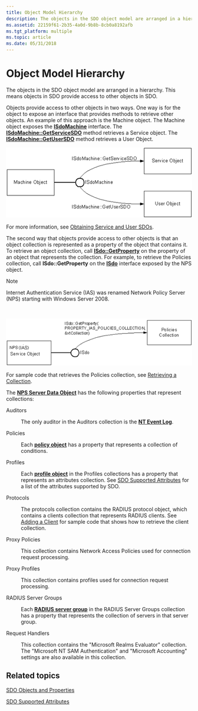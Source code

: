 ```yaml
---
title: Object Model Hierarchy
description: The objects in the SDO object model are arranged in a hierarchy. This means objects in SDO provide access to other objects in SDO.
ms.assetid: 22159f61-2b35-4a0d-9b8b-8cb0a8192afb
ms.tgt_platform: multiple
ms.topic: article
ms.date: 05/31/2018
---
```


# Object Model Hierarchy

The objects in the SDO object model are arranged in a hierarchy. This means objects in SDO provide access to other objects in SDO.

Objects provide access to other objects in two ways. One way is for the object to expose an interface that provides methods to retrieve other objects. An example of this approach is the Machine object. The Machine object exposes the [**ISdoMachine**](/windows/desktop/api/sdoias/nn-sdoias-isdomachine) interface. The [**ISdoMachine::GetServiceSDO**](/windows/desktop/api/sdoias/nf-sdoias-isdomachine-getservicesdo) method retrieves a Service object. The [**ISdoMachine::GetUserSDO**](/windows/desktop/api/sdoias/nf-sdoias-isdomachine-getusersdo) method retrieves a User Object.

![machine object exposing isdomachine interface](images/sdo01.png)

For more information, see [Obtaining Service and User SDOs](/windows/desktop/Nps/sdo-obtaining-service-and-user-sdos).

The second way that objects provide access to other objects is that an object collection is represented as a property of the object that contains it. To retrieve an object collection, call [**ISdo::GetProperty**](/windows/desktop/api/sdoias/nf-sdoias-isdo-getproperty) on the property of an object that represents the collection. For example, to retrieve the Policies collection, call **ISdo::GetProperty** on the [**ISdo**](/windows/desktop/api/sdoias/nn-sdoias-isdo) interface exposed by the NPS object.

> [!Note]  
> Internet Authentication Service (IAS) was renamed Network Policy Server (NPS) starting with Windows Server 2008.

 

![retrieving the policies collection](images/sdo02.png)

For sample code that retrieves the Policies collection, see [Retrieving a Collection](/windows/desktop/Nps/sdo-retrieving-a-collection).

The [**NPS Server Data Object**](/windows/desktop/api/sdoias/ne-sdoias-iasproperties) has the following properties that represent collections:

<dl> <dt>

<span id="Auditors"></span><span id="auditors"></span><span id="AUDITORS"></span>Auditors
</dt> <dd>

The only auditor in the Auditors collection is the [**NT Event Log**](/windows/desktop/api/sdoias/ne-sdoias-nteventlogproperties).

</dd> <dt>

<span id="Policies"></span><span id="policies"></span><span id="POLICIES"></span>Policies
</dt> <dd>

Each [**policy object**](/windows/desktop/api/sdoias/ne-sdoias-policyproperties) has a property that represents a collection of conditions.

</dd> <dt>

<span id="Profiles"></span><span id="profiles"></span><span id="PROFILES"></span>Profiles
</dt> <dd>

Each [**profile object**](/windows/desktop/api/sdoias/ne-sdoias-profileproperties) in the Profiles collections has a property that represents an attributes collection. See [SDO Supported Attributes](/windows/desktop/Nps/sdo-sdo-supported-attributes) for a list of the attributes supported by SDO.

</dd> <dt>

<span id="Protocols"></span><span id="protocols"></span><span id="PROTOCOLS"></span>Protocols
</dt> <dd>

The protocols collection contains the RADIUS protocol object, which contains a clients collection that represents RADIUS clients. See [Adding a Client](/windows/desktop/Nps/sdo-adding-a-client) for sample code that shows how to retrieve the client collection.

</dd> <dt>

<span id="Proxy_Policies"></span><span id="proxy_policies"></span><span id="PROXY_POLICIES"></span>Proxy Policies
</dt> <dd>

This collection contains Network Access Policies used for connection request processing.

</dd> <dt>

<span id="Proxy_Profiles"></span><span id="proxy_profiles"></span><span id="PROXY_PROFILES"></span>Proxy Profiles
</dt> <dd>

This collection contains profiles used for connection request processing.

</dd> <dt>

<span id="RADIUS_Server_Groups"></span><span id="radius_server_groups"></span><span id="RADIUS_SERVER_GROUPS"></span>RADIUS Server Groups
</dt> <dd>

Each [**RADIUS server group**](/windows/desktop/api/sdoias/ne-sdoias-radiusservergroupproperties) in the RADIUS Server Groups collection has a property that represents the collection of servers in that server group.

</dd> <dt>

<span id="Request_Handlers"></span><span id="request_handlers"></span><span id="REQUEST_HANDLERS"></span>Request Handlers
</dt> <dd>

This collection contains the "Microsoft Realms Evaluator" collection. The "Microsoft NT SAM Authentication" and "Microsoft Accounting" settings are also available in this collection.

</dd> </dl>

## Related topics

<dl> <dt>

[SDO Objects and Properties](/windows/desktop/Nps/sdo-objects-and-properties)
</dt> <dt>

[SDO Supported Attributes](/windows/desktop/Nps/sdo-sdo-supported-attributes)
</dt> </dl>

 

 